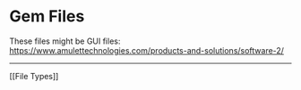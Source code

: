 # Gem Files
These files might be GUI files:
https://www.amulettechnologies.com/products-and-solutions/software-2/

---
[[File Types]]